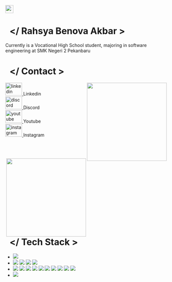 
<p float="center">
  <a href="https://instagram.com/rahsyabenova" target="_blank"><img src="https://cdn.discordapp.com/attachments/1265564622551781380/1267673430187049012/Logo_Rahsya_Benova_Akbar.png?ex=66a9a461&is=66a852e1&hm=30b12d2c98188d38a4138a75d52b4cd4cd5843079dc3ab9dd81f8cc5d724ab7b&)" align="center" width="25" height="25"></a>

<p float="left">

  <!-- Info -->
  <p float="left px-5">
    <h1>&nbsp; &lt;/ Rahsya Benova Akbar &gt; </h1>
    Currently is a Vocational High School student, majoring in software engineering at SMK Negeri 2 Pekanbaru <br/>
  </p>
  
 <!-- Contact -->
   <p float="left">
    <h1>&nbsp; &lt;/ Contact &gt; </h1>
    <div align="left" dir="auto">
          <img src="https://cdn.discordapp.com/attachments/1265564622551781380/1267671011621601351/mengkul.jpg?ex=66a9a221&is=66a850a1&hm=548e49d20bf27e56e23e0bec0c25d114240c39f199284bbb6352b6d34217fe87&" width=249 height=245 width="auto" height="80"align="right">
            <a href="https://linkedin.com/in/rahsya-benova-akbar-88576031b" target="_blank">
              <img src="https://raw.githubusercontent.com/maurodesouza/profile-readme-generator/master/src/assets/icons/social/linkedin/default.svg" target="_blank" width="52" height="40" alt="linkedin logo" style="max-width: 100%;">
            </a> Linkedin <br>
            <a href="https://discord.com/users/rahsya_benova" target="_blank" rel="nofollow">
              <img src="https://raw.githubusercontent.com/maurodesouza/profile-readme-generator/master/src/assets/icons/social/discord/default.svg"  target="_blank"width="52" height="40" alt="discord logo" style="max-width: 100%;">
            </a> Discord <br>
            <a href="https://www.youtube.com/@rahsyaganteng" target="_blank" rel="nofollow">
              <img src="https://raw.githubusercontent.com/maurodesouza/profile-readme-generator/master/src/assets/icons/social/youtube/default.svg" target="_blank" width="52" height="40" alt="youtube logo" style="max-width: 100%;">
            </a> Youtube <br>
            <a href="https://www.instagram.com/rahsyabenova/" target="_blank" rel="nofollow">
              <img src="https://raw.githubusercontent.com/maurodesouza/profile-readme-generator/master/src/assets/icons/social/instagram/default.svg"  target="_blank"width="52" height="40" alt="instagram logo" style="max-width: 100%;">
            </a> Instagram <br>
            <br> <br> <br>
      </div>
    </p>  
<!-- tech -->
<!-- tech -->
    <p float="left">
  <img src="https://cdn.discordapp.com/attachments/906608326274609152/1266783574464528555/808829950840799292.gif?ex=66a667a3&is=66a51623&hm=7328351cb3576849148cb1ce6db71aa586229d721471df39f97a89de1d39699d&" width=249 height=245 width="auto" align="right">
  <h1>&nbsp; &lt;/ Tech Stack &gt; </h1>
  <p float="left">
    <ul>
      <li> 
        <img src="https://img.shields.io/badge/Windows-0078D6?style=for-the-badge&logo=windows&logoColor=white" target="_blank">
      </li>
      <li>
        <img src="https://img.shields.io/badge/Visual_Studio-5C2D91?style=for-the-badge&logo=visual%20studio&logoColor=white">
        <img src="https://img.shields.io/badge/Visual_Studio_Code-0078D4?style=for-the-badge&logo=visual%20studio%20code&logoColor=white">
        <img src="https://img.shields.io/badge/Android_Studio-3DDC84?style=for-the-badge&logo=android-studio&logoColor=white">
        <img src="https://img.shields.io/badge/Arduino_IDE-00979D?style=for-the-badge&logo=arduino&logoColor=white">
      </li>
      <li>
        <img src="https://img.shields.io/badge/C-00599C?style=for-the-badge&logo=c&logoColor=white">
        <img src="https://img.shields.io/badge/C++-00599C?style=for-the-badge&logo=C%2B%2B&logoColor=white">
        <img src="https://img.shields.io/badge/HTML-239120?style=for-the-badge&logo=html5&logoColor=white">
        <img src="https://img.shields.io/badge/CSS-239120?&style=for-the-badge&logo=css3&logoColor=white">
        <img src="https://img.shields.io/badge/PHP-777BB4?style=for-the-badge&logo=php&logoColor=white">
        <img src="https://img.shields.io/badge/Laravel-FF2D20?style=for-the-badge&logo=laravel&logoColor=white">
        <img src="https://img.shields.io/badge/Python-3776AB?style=for-the-badge&logo=python&logoColor=white">
        <img src="https://img.shields.io/badge/Kotlin-0095D5?&style=for-the-badge&logo=kotlin&logoColor=white">
        <img src="https://img.shields.io/badge/Dart-0175C2?style=for-the-badge&logo=dart&logoColor=white">
        <img src="https://img.shields.io/badge/Flutter-02569B?style=for-the-badge&logo=flutter&logoColor=white">
      </li>
      <li>
        <img src="https://img.shields.io/badge/mySQL-00758F?style=for-the-badge&logo=mysql&logoColor=white">
      </li>
    </ul>
  </p>
</p>

